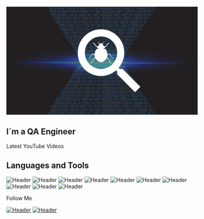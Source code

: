 ![Header](https://raw.githubusercontent.com/NatalyaAlputova/NatalyaAlputova/7315eff11cc2cd4481ae35dba2c041d58934f821/assets/maxresdefault.jpg)

## I`m a QA Engineer 

Latest YouTube Videos

## Languages and Tools
<img src="https://camo.githubusercontent.com/e33120be981423c3a67ea0fd71e05da413f486246543e882e4f6a89882c3c59c/68747470733a2f2f696d672e736869656c64732e696f2f62616467652f506f73746d616e2d3039303930393f7374796c653d666f722d7468652d6261646765266c6f676f3d706f73746d616e266c6f676f436f6c6f723d663736393335" alt="Header" data-canonical-src="https://img.shields.io/badge/Postman-090909?style=for-the-badge&amp;logo=postman&amp;logoColor=f76935" style="max-width: 100%;"> <img src="https://camo.githubusercontent.com/3024b0d7942f089d07a731feca3793a2587e77a00bead240db40ab00d63660e0/68747470733a2f2f696d672e736869656c64732e696f2f62616467652f4d7953514c2d3039303930393f7374796c653d666f722d7468652d6261646765266c6f676f3d6d7973716c266c6f676f436f6c6f723d303036313861" alt="Header" data-canonical-src="https://img.shields.io/badge/MySQL-090909?style=for-the-badge&amp;logo=mysql&amp;logoColor=00618a" style="max-width: 100%;">
<img src="https://camo.githubusercontent.com/4b30119404617326ea1e1bc429da088f2d0acb4e49e11f87972e2487efb51dbe/68747470733a2f2f696d672e736869656c64732e696f2f62616467652f446576546f6f6c732d3039303930393f7374796c653d666f722d7468652d6261646765266c6f676f3d676f6f676c656368726f6d65266c6f676f436f6c6f723d323637346632" alt="Header" data-canonical-src="https://img.shields.io/badge/DevTools-090909?style=for-the-badge&amp;logo=googlechrome&amp;logoColor=2674f2" style="max-width: 100%;">
<img src="https://camo.githubusercontent.com/c95145b8ffc25f259c602abc7a91f2677634815fe7e1de107ef2581a685f7227/68747470733a2f2f696d672e736869656c64732e696f2f62616467652f416e64726f696453747564696f2d3039303930393f7374796c653d666f722d7468652d6261646765266c6f676f3d616e64726f696473747564696f266c6f676f436f6c6f723d336164303764" alt="Header" data-canonical-src="https://img.shields.io/badge/AndroidStudio-090909?style=for-the-badge&amp;logo=androidstudio&amp;logoColor=3ad07d" style="max-width: 100%;">
<img src="https://camo.githubusercontent.com/b9ae2d8b8ac600de13807c823d02bd510bb5e5021ec5089a94d785ec512f3f64/68747470733a2f2f696d672e736869656c64732e696f2f62616467652f466964646c65722d3039303930393f7374796c653d666f722d7468652d6261646765266c6f676f3d666964646c6572266c6f676f436f6c6f723d386363346437" alt="Header" data-canonical-src="https://img.shields.io/badge/Fiddler-090909?style=for-the-badge&amp;logo=fiddler&amp;logoColor=8cc4d7" style="max-width: 100%;">
<img src="https://camo.githubusercontent.com/75709f6e7701525adf356038ac038efc11e75681852f87eaaab93ca16ce35610/68747470733a2f2f696d672e736869656c64732e696f2f62616467652f436861726c657350726f78792d3039303930393f7374796c653d666f722d7468652d6261646765266c6f676f3d636861726c657370726f7879266c6f676f436f6c6f723d386363346437" alt="Header" data-canonical-src="https://img.shields.io/badge/CharlesProxy-090909?style=for-the-badge&amp;logo=charlesproxy&amp;logoColor=8cc4d7" style="max-width: 100%;">
<img src="https://camo.githubusercontent.com/d599a4b42fea4707c2fae2a55b5d48acbf702126d5a99cff6802b015f3bb3177/68747470733a2f2f696d672e736869656c64732e696f2f62616467652f4a6972612d3039303930393f7374796c653d666f722d7468652d6261646765266c6f676f3d6a697261266c6f676f436f6c6f723d313336626531" alt="Header" data-canonical-src="https://img.shields.io/badge/Jira-090909?style=for-the-badge&amp;logo=jira&amp;logoColor=136be1" style="max-width: 100%;">
<img src="https://camo.githubusercontent.com/e4c0cc232e2135f37b682c4387ed49b0f7011150f0a93a84b57d3bcc485de75a/68747470733a2f2f696d672e736869656c64732e696f2f62616467652f537761676765722d3039303930393f7374796c653d666f722d7468652d6261646765266c6f676f3d73776167676572266c6f676f436f6c6f723d376564653262" alt="Header" data-canonical-src="https://img.shields.io/badge/Swagger-090909?style=for-the-badge&amp;logo=swagger&amp;logoColor=7ede2b" style="max-width: 100%;">
<img src="https://camo.githubusercontent.com/75034af641cfa10810d5f7bb9f0e815a1ec2ce3d9ee5540893518b4d3727712c/68747470733a2f2f696d672e736869656c64732e696f2f62616467652f4769746875622d3039303930393f7374796c653d666f722d7468652d6261646765266c6f676f3d676974687562266c6f676f436f6c6f723d386363346437" alt="Header" data-canonical-src="https://img.shields.io/badge/Github-090909?style=for-the-badge&amp;logo=github&amp;logoColor=8cc4d7" style="max-width: 100%;">
<img src="https://camo.githubusercontent.com/a494571fd75e03fdef2d9999b6b364b7091546fa1a9430a7f4f7b1e4845865ac/68747470733a2f2f696d672e736869656c64732e696f2f62616467652f4d6f6e676f44422d3039303930393f7374796c653d666f722d7468652d6261646765266c6f676f3d6d6f6e676f6462266c6f676f436f6c6f723d346161373363" alt="Header" data-canonical-src="https://img.shields.io/badge/MongoDB-090909?style=for-the-badge&amp;logo=mongodb&amp;logoColor=4aa73c" style="max-width: 100%;">


Follow Me

<a href="https://www.linkedin.com/in/natalia-alputova-158327275/" rel="nofollow"><img src="https://camo.githubusercontent.com/2c85d4c4312f3fb155768b8f9ebbe7c759f71f4eb0e281da9e656f32415dbe91/68747470733a2f2f696d672e736869656c64732e696f2f62616467652f4c696e6b6564696e2d3039303930393f7374796c653d666f722d7468652d6261646765266c6f676f3d6c696e6b6564696e266c6f676f436f6c6f723d303037336231" alt="Header" data-canonical-src="https://img.shields.io/badge/Linkedin-090909?style=for-the-badge&amp;logo=linkedin&amp;logoColor=0073b1" style="max-width: 100%;"></a>
<a href="https://web.telegram.org/a/#837392786" rel="nofollow"><img src="https://camo.githubusercontent.com/73f5ca59a59564ad5bb222d7f7e29959c4284572497bf1ceb60fcf5b7b0a30aa/68747470733a2f2f696d672e736869656c64732e696f2f62616467652f54656c656772616d2d3039303930393f7374796c653d666f722d7468652d6261646765266c6f676f3d74656c656772616d266c6f676f436f6c6f723d333161356462" alt="Header" data-canonical-src="https://img.shields.io/badge/Telegram-090909?style=for-the-badge&amp;logo=telegram&amp;logoColor=31a5db" style="max-width: 100%;"></a>


